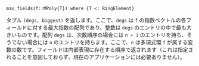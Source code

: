 ```
max_fields(f::MPoly{T}) where {T <: RingElement}
```

タプル `(degs, biggest)` を返します。ここで、`degs` は `f` の指数ベクトルの各フィールドに対する最大指数の配列であり、整数は `degs` のエントリの中で最も大きいものです。配列 `degs` は、次数順序の場合には `n + 1` のエントリを持ち、そうでない場合には `n` のエントリを持ちます。ここで、`n` は多項式環 `f` が属する変数の数です。フィールドは内部表現に存在する順序で返されます（これは指定されることを意図しておらず、現在のアプリケーションには必要ありません）。
